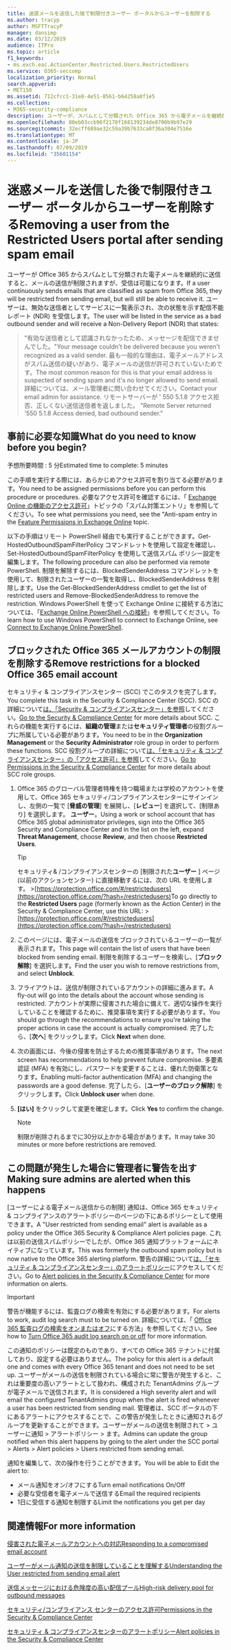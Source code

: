 ```yaml
---
title: 迷惑メールを送信した後で制限付きユーザー ポータルからユーザーを削除する
ms.author: tracyp
author: MSFTTracyP
manager: dansimp
ms.date: 03/12/2019
audience: ITPro
ms.topic: article
f1_keywords:
- ms.exch.eac.ActionCenter.Restricted.Users.RestrictedUsers
ms.service: O365-seccomp
localization_priority: Normal
search.appverid:
- MET150
ms.assetid: 712cfcc1-31e8-4e51-8561-b64258a8f1e5
ms.collection:
- M365-security-compliance
description: ユーザーが、スパムとして分類された Office 365 から電子メールを継続的に送信した場合、それ以上メッセージを送信することはできません。
ms.openlocfilehash: 80eb03ccb96f2178f168139234de8700b9b97e29
ms.sourcegitcommit: 32ecff689ae32c59a39b7633ca0f36a304e7516e
ms.translationtype: MT
ms.contentlocale: ja-JP
ms.lasthandoff: 07/09/2019
ms.locfileid: "35601154"
---
```

# <a name="removing-a-user-from-the-restricted-users-portal-after-sending-spam-email"></a><span data-ttu-id="5059d-103">迷惑メールを送信した後で制限付きユーザー ポータルからユーザーを削除する</span><span class="sxs-lookup"><span data-stu-id="5059d-103">Removing a user from the Restricted Users portal after sending spam email</span></span>

<span data-ttu-id="5059d-104">ユーザーが Office 365 からスパムとして分類された電子メールを継続的に送信すると、メールの送信が制限されますが、受信は可能になります。</span><span class="sxs-lookup"><span data-stu-id="5059d-104">If a user continuously sends emails that are classified as spam from Office 365, they will be restricted from sending email, but will still be able to receive it.</span></span> <span data-ttu-id="5059d-105">ユーザーは、無効な送信者としてサービスに一覧表示され、次の状態を示す配信不能レポート (NDR) を受信します。</span><span class="sxs-lookup"><span data-stu-id="5059d-105">The user will be listed in the service as a bad outbound sender and will receive a Non-Delivery Report (NDR) that states:</span></span>

> <span data-ttu-id="5059d-106">"有効な送信者として認識されなかったため、メッセージを配信できませんでした。</span><span class="sxs-lookup"><span data-stu-id="5059d-106">"Your message couldn't be delivered because you weren't recognized as a valid sender.</span></span> <span data-ttu-id="5059d-107">最も一般的な理由は、電子メールアドレスがスパム送信の疑いがあり、電子メールの送信が許可されていないためです。</span><span class="sxs-lookup"><span data-stu-id="5059d-107">The most common reason for this is that your email address is suspected of sending spam and it's no longer allowed to send email.</span></span>  <span data-ttu-id="5059d-108">詳細については、メール管理者に問い合わせてください。</span><span class="sxs-lookup"><span data-stu-id="5059d-108">Contact  your email admin for assistance.</span></span> <span data-ttu-id="5059d-109">リモートサーバーが ' 550 5.1.8 アクセス拒否、正しくない送信送信者を返しました。 "</span><span class="sxs-lookup"><span data-stu-id="5059d-109">Remote Server returned '550 5.1.8 Access denied, bad outbound sender."</span></span>

## <a name="what-do-you-need-to-know-before-you-begin"></a><span data-ttu-id="5059d-110">事前に必要な知識</span><span class="sxs-lookup"><span data-stu-id="5059d-110">What do you need to know before you begin?</span></span>
<span data-ttu-id="5059d-111"><a name="sectionSection0"> </a></span><span class="sxs-lookup"><span data-stu-id="5059d-111"></span></span>

<span data-ttu-id="5059d-112">予想所要時間 : 5 分</span><span class="sxs-lookup"><span data-stu-id="5059d-112">Estimated time to complete: 5 minutes</span></span>
  
<span data-ttu-id="5059d-113">この手順を実行する際には、あらかじめアクセス許可を割り当てる必要があります。</span><span class="sxs-lookup"><span data-stu-id="5059d-113">You need to be assigned permissions before you can perform this procedure or procedures.</span></span> <span data-ttu-id="5059d-114">必要なアクセス許可を確認するには、「 [Exchange Online の機能のアクセス許可](http://technet.microsoft.com/library/15073ce1-0917-403b-8839-02a2ebc96e16.aspx)」トピックの「スパム対策エントリ」を参照してください。</span><span class="sxs-lookup"><span data-stu-id="5059d-114">To see what permissions you need, see the "Anti-spam entry in the [Feature Permissions in Exchange Online](http://technet.microsoft.com/library/15073ce1-0917-403b-8839-02a2ebc96e16.aspx) topic.</span></span>

<span data-ttu-id="5059d-115">以下の手順はリモート PowerShell 経由でも実行することができます。Get-HostedOutboundSpamFilterPolicy コマンドレットを使用して設定を確認し、 Set-HostedOutboundSpamFilterPolicy を使用して送信スパム ポリシー設定を編集します。</span><span class="sxs-lookup"><span data-stu-id="5059d-115">The following procedure can also be performed via remote PowerShell.</span></span> <span data-ttu-id="5059d-116">制限を解除するには、BlockedSenderAddress コマンドレットを使用して、制限されたユーザーの一覧を取得し、BlockedSenderAddress を削除します。</span><span class="sxs-lookup"><span data-stu-id="5059d-116">Use the Get-BlockedSenderAddress cmdlet to get the list of restricted users and Remove-BlockedSenderAddress to remove the restriction.</span></span> <span data-ttu-id="5059d-117">Windows PowerShell を使って Exchange Online に接続する方法については、「[Exchange Online PowerShell への接続](https://go.microsoft.com/fwlink/p/?linkid=396554)」を参照してください。</span><span class="sxs-lookup"><span data-stu-id="5059d-117">To learn how to use Windows PowerShell to connect to Exchange Online, see [Connect to Exchange Online PowerShell](https://go.microsoft.com/fwlink/p/?linkid=396554).</span></span>

## <a name="remove-restrictions-for-a-blocked-office-365-email-account"></a><span data-ttu-id="5059d-118">ブロックされた Office 365 メールアカウントの制限を削除する</span><span class="sxs-lookup"><span data-stu-id="5059d-118">Remove restrictions for a blocked Office 365 email account</span></span>

<span data-ttu-id="5059d-119">セキュリティ & コンプライアンスセンター (SCC) でこのタスクを完了します。</span><span class="sxs-lookup"><span data-stu-id="5059d-119">You complete this task in the Security & Compliance Center (SCC).</span></span> <span data-ttu-id="5059d-120">SCC の詳細について[は、「Security & コンプライアンスセンター」を参照](go-to-the-securitycompliance-center.md)してください。</span><span class="sxs-lookup"><span data-stu-id="5059d-120">[Go to the Security & Compliance Center](go-to-the-securitycompliance-center.md) for more details about SCC.</span></span> <span data-ttu-id="5059d-121">これらの機能を実行するには、**組織の管理**または**セキュリティ管理者**の役割グループに所属している必要があります。</span><span class="sxs-lookup"><span data-stu-id="5059d-121">You need to be in the **Organization Management** or the **Security Administrator** role group in order to perform these functions.</span></span> <span data-ttu-id="5059d-122">SCC 役割グループの詳細について[は、「セキュリティ & コンプライアンスセンター」の「アクセス許可」を参照](permissions-in-the-security-and-compliance-center.md)してください。</span><span class="sxs-lookup"><span data-stu-id="5059d-122">[Go to Permissions in the Security & Compliance Center](permissions-in-the-security-and-compliance-center.md) for more details about SCC role groups.</span></span>

1. <span data-ttu-id="5059d-123">Office 365 のグローバル管理者特権を持つ職場または学校のアカウントを使用して、Office 365 セキュリティ/コンプライアンスセンターにサインインし、左側の一覧で [**脅威の管理**] を展開し、[**レビュー**] を選択して、[制限あり] を選択します。 **ユーザー**。</span><span class="sxs-lookup"><span data-stu-id="5059d-123">Using a work or school account that has Office 365 global administrator privileges, sign into the Office 365 Security and Compliance Center and in the list on the left, expand **Threat Management**, choose **Review**, and then choose **Restricted Users**.</span></span>
    
    > [!TIP]
    > <span data-ttu-id="5059d-124">セキュリティ&amp; /コンプライアンスセンターの [制限された**ユーザー** ] ページ (以前のアクションセンター) に直接移動するには、次の URL を使用します。 >[https://protection.office.com/#/restrictedusers](https://protection.office.com/?hash=/restrictedusers)</span><span class="sxs-lookup"><span data-stu-id="5059d-124">To go directly to the **Restricted Users** page (formerly known as the Action Center) in the Security &amp; Compliance Center, use this URL: > [https://protection.office.com/#/restrictedusers](https://protection.office.com/?hash=/restrictedusers)</span></span>

2. <span data-ttu-id="5059d-125">このページには、電子メールの送信をブロックされているユーザーの一覧が表示されます。</span><span class="sxs-lookup"><span data-stu-id="5059d-125">This page will contain the list of users that have been blocked from sending email.</span></span>  <span data-ttu-id="5059d-126">制限を削除するユーザーを検索し、[**ブロック解除**] を選択します。</span><span class="sxs-lookup"><span data-stu-id="5059d-126">Find the user you wish to remove restrictions from, and select **Unblock**.</span></span>

3. <span data-ttu-id="5059d-127">フライアウトは、送信が制限されているアカウントの詳細に進みます。</span><span class="sxs-lookup"><span data-stu-id="5059d-127">A fly-out will go into the details about the account whose sending is restricted.</span></span> <span data-ttu-id="5059d-128">アカウントが実際に侵害された場合に備えて、適切な操作を実行していることを確認するために、推奨事項を実行する必要があります。</span><span class="sxs-lookup"><span data-stu-id="5059d-128">You should go through the recommendations to ensure you're taking the proper actions in case the account is actually compromised.</span></span> <span data-ttu-id="5059d-129">完了したら、[**次へ**] をクリックします。</span><span class="sxs-lookup"><span data-stu-id="5059d-129">Click **Next** when done.</span></span>

4. <span data-ttu-id="5059d-130">次の画面には、今後の侵害を防止するための推奨事項があります。</span><span class="sxs-lookup"><span data-stu-id="5059d-130">The next screen has recommendations to help prevent future compromise.</span></span> <span data-ttu-id="5059d-131">多要素認証 (MFA) を有効にし、パスワードを変更することは、優れた防衛策となります。</span><span class="sxs-lookup"><span data-stu-id="5059d-131">Enabling multi-factor authentication (MFA) and changing the passwords are a good defense.</span></span> <span data-ttu-id="5059d-132">完了したら、[**ユーザーのブロック解除**] をクリックします。</span><span class="sxs-lookup"><span data-stu-id="5059d-132">Click **Unblock user** when done.</span></span>

5. <span data-ttu-id="5059d-133">**[はい]** をクリックして変更を確定します。</span><span class="sxs-lookup"><span data-stu-id="5059d-133">Click **Yes** to confirm the change.</span></span>

    > [!NOTE]
    > <span data-ttu-id="5059d-134">制限が削除されるまでに30分以上かかる場合があります。</span><span class="sxs-lookup"><span data-stu-id="5059d-134">It may take 30 minutes or more before restrictions are removed.</span></span> 

## <a name="making-sure-admins-are-alerted-when-this-happens"></a><span data-ttu-id="5059d-135">この問題が発生した場合に管理者に警告を出す</span><span class="sxs-lookup"><span data-stu-id="5059d-135">Making sure admins are alerted when this happens</span></span>

<span data-ttu-id="5059d-136">[ユーザーによる電子メール送信からの制限] 通知は、Office 365 セキュリティ & コンプライアンスのアラートポリシーのページの下にあるポリシーとして使用できます。</span><span class="sxs-lookup"><span data-stu-id="5059d-136">A "User restricted from sending email" alert is available as a policy under the Office 365 Security & Compliance Alert policies page.</span></span> <span data-ttu-id="5059d-137">これは以前の送信スパムポリシーでしたが、Office 365 通知プラットフォームにネイティブになっています。</span><span class="sxs-lookup"><span data-stu-id="5059d-137">This was formerly the outbound spam policy but is now native to the Office 365 alerting platform.</span></span> <span data-ttu-id="5059d-138">警告の詳細について[は、「セキュリティ & コンプライアンスセンター」のアラートポリシー](alert-policies.md)にアクセスしてください。</span><span class="sxs-lookup"><span data-stu-id="5059d-138">Go to [Alert policies in the Security & Compliance Center](alert-policies.md) for more information on alerts.</span></span>

> [!IMPORTANT]
> <span data-ttu-id="5059d-139">警告が機能するには、監査ログの検索を有効にする必要があります。</span><span class="sxs-lookup"><span data-stu-id="5059d-139">For alerts to work, audit log search must to be turned on.</span></span> <span data-ttu-id="5059d-140">詳細については、「 [Office 365 監査ログの検索をオンまたはオフ](turn-audit-log-search-on-or-off.md)にする方法」を参照してください。</span><span class="sxs-lookup"><span data-stu-id="5059d-140">See how to [Turn Office 365 audit log search on or off](turn-audit-log-search-on-or-off.md) for more information.</span></span>

<span data-ttu-id="5059d-141">この通知のポリシーは既定のものであり、すべての Office 365 テナントに付属しており、設定する必要はありません。</span><span class="sxs-lookup"><span data-stu-id="5059d-141">The policy for this alert is a default one and comes with every Office 365 tenant and does not need to be set up.</span></span> <span data-ttu-id="5059d-142">ユーザーがメールの送信を制限されている場合に常に警告が発生すると、これは重要度の高いアラートとして扱われ、構成された TenantAdmins グループが電子メールで送信されます。</span><span class="sxs-lookup"><span data-stu-id="5059d-142">It is considered a High severity alert and will email the configured TenantAdmins group when the alert is fired whenever a user has been restricted from sending mail.</span></span> <span data-ttu-id="5059d-143">管理者は、SCC ポータルの下にあるアラートにアクセスすることで、この警告が発生したときに通知されるグループを更新することができます。ユーザーがメールの送信を制限されて > ユーザーに通知 > アラートポリシー > ます。</span><span class="sxs-lookup"><span data-stu-id="5059d-143">Admins can update the group notified when this alert happens by going to the alert under the SCC portal > Alerts > Alert policies > Users restricted from sending email.</span></span>

<span data-ttu-id="5059d-144">通知を編集して、次の操作を行うことができます。</span><span class="sxs-lookup"><span data-stu-id="5059d-144">You will be able to Edit the alert to:</span></span>
- <span data-ttu-id="5059d-145">メール通知をオン/オフにする</span><span class="sxs-lookup"><span data-stu-id="5059d-145">Turn email notifications On/Off</span></span>
- <span data-ttu-id="5059d-146">必要な受信者を電子メールで送信する</span><span class="sxs-lookup"><span data-stu-id="5059d-146">Email the required recipients</span></span>
- <span data-ttu-id="5059d-147">1日に受信する通知を制限する</span><span class="sxs-lookup"><span data-stu-id="5059d-147">Limit the notifications you get per day</span></span>

## <a name="for-more-information"></a><span data-ttu-id="5059d-148">関連情報</span><span class="sxs-lookup"><span data-stu-id="5059d-148">For more information</span></span>

[<span data-ttu-id="5059d-149">侵害された電子メールアカウントへの対応</span><span class="sxs-lookup"><span data-stu-id="5059d-149">Responding to a compromised email account</span></span>](responding-to-a-compromised-email-account.md)

[<span data-ttu-id="5059d-150">ユーザーがメール通知の送信を制限していることを理解する</span><span class="sxs-lookup"><span data-stu-id="5059d-150">Understanding the User restricted from sending email alert</span></span>](https://docs.microsoft.com/en-us/office365/securitycompliance/alert-policies)

[<span data-ttu-id="5059d-151">送信メッセージにおける危険度の高い配信プール</span><span class="sxs-lookup"><span data-stu-id="5059d-151">High-risk delivery pool for outbound messages</span></span>](high-risk-delivery-pool-for-outbound-messages.md)

[<span data-ttu-id="5059d-152">セキュリティ/コンプライアンス センターのアクセス許可</span><span class="sxs-lookup"><span data-stu-id="5059d-152">Permissions in the Security & Compliance Center</span></span>](permissions-in-the-security-and-compliance-center.md)

[<span data-ttu-id="5059d-153">セキュリティ & コンプライアンスセンターのアラートポリシー</span><span class="sxs-lookup"><span data-stu-id="5059d-153">Alert policies in the Security & Compliance Center</span></span>](https://docs.microsoft.com/en-us/office365/securitycompliance/alert-policies)
